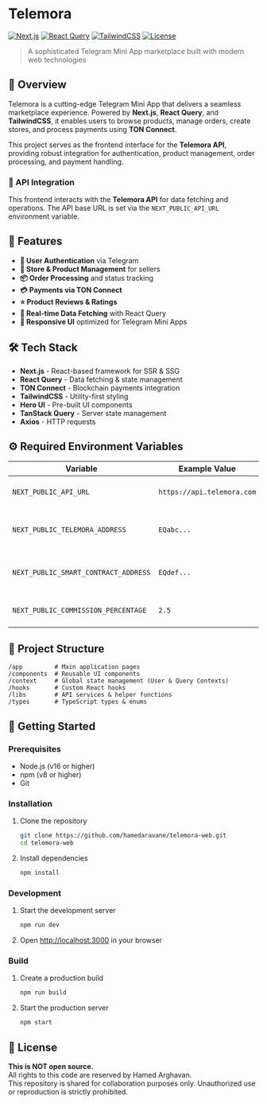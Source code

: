 # Telemora

[![Next.js](https://img.shields.io/badge/Next.js-15-black)](https://nextjs.org/)
[![React Query](https://img.shields.io/badge/React%20Query-latest-ff4154)](https://tanstack.com/query/)
[![TailwindCSS](https://img.shields.io/badge/TailwindCSS-latest-38bdf8)](https://tailwindcss.com/)
[![License](https://img.shields.io/badge/License-Proprietary-red)](#LICENSE)

> A sophisticated Telegram Mini App marketplace built with modern web technologies

## 🌟 Overview

Telemora is a cutting-edge Telegram Mini App that delivers a seamless marketplace experience. Powered by **Next.js**,
**React Query**, and **TailwindCSS**, it enables users to browse products, manage orders, create
stores, and process payments using **TON Connect**.

This project serves as the frontend interface for the **Telemora API**, providing robust integration for authentication,
product management, order processing, and payment handling.

### 🔌 API Integration

This frontend interacts with the **Telemora API** for data fetching and operations.
The API base URL is set via the `NEXT_PUBLIC_API_URL` environment variable.

## 🚀 Features

- **🔐 User Authentication** via Telegram
- **🏪 Store & Product Management** for sellers
- **📦 Order Processing** and status tracking
- **💳 Payments via TON Connect**
- **⭐ Product Reviews & Ratings**
- **🔄 Real-time Data Fetching** with React Query
- **📱 Responsive UI** optimized for Telegram Mini Apps

## 🛠️ Tech Stack

- **Next.js** - React-based framework for SSR & SSG
- **React Query** - Data fetching & state management
- **TON Connect** - Blockchain payments integration
- **TailwindCSS** - Utility-first styling
- **Hero UI** - Pre-built UI components
- **TanStack Query** - Server state management
- **Axios** - HTTP requests

## ⚙️ Required Environment Variables

| Variable | Example Value | Description |
|----------|---------------|-------------|
| `NEXT_PUBLIC_API_URL` | `https://api.telemora.com` | Base URL for API requests |
| `NEXT_PUBLIC_TELEMORA_ADDRESS` | `EQabc...` | TON wallet for marketplace treasury |
| `NEXT_PUBLIC_SMART_CONTRACT_ADDRESS` | `EQdef...` | TON smart contract payment address |
| `NEXT_PUBLIC_COMMISSION_PERCENTAGE` | `2.5` | Platform fee as a percentage |

## 📁 Project Structure

```
/app         # Main application pages
/components  # Reusable UI components
/context     # Global state management (User & Query Contexts)
/hooks       # Custom React hooks
/libs        # API services & helper functions
/types       # TypeScript types & enums
```

## 🚀 Getting Started

### Prerequisites

- Node.js (v16 or higher)
- npm (v8 or higher)
- Git


### Installation

1. Clone the repository
   ```bash
   git clone https://github.com/hamedaravane/telemora-web.git
   cd telemora-web
   ```

2. Install dependencies
   ```bash
   npm install
   ```

### Development

1. Start the development server
   ```bash
   npm run dev
   ```

2. Open [http://localhost:3000](http://localhost:3000) in your browser

### Build

1. Create a production build
   ```bash
   npm run build
   ```

2. Start the production server
   ```bash
   npm start
   ```

## 📄 License

**This is NOT open source.**  
All rights to this code are reserved by Hamed Arghavan.  
This repository is shared for collaboration purposes only. Unauthorized use or reproduction is strictly prohibited.
